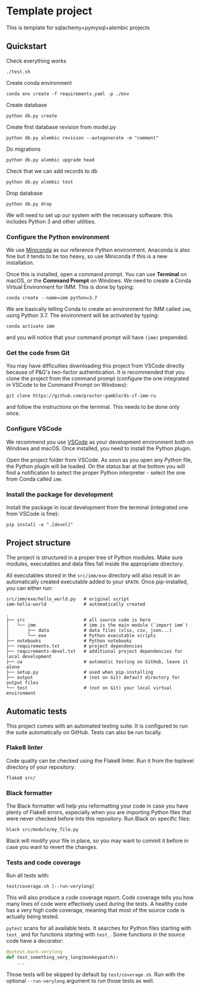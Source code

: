 # Template project

This is template for sqlachemy+pymysql+alembic projects

## Quickstart
Check everything works
    
    ./test.sh
    
Create conda environment

    conda env create -f requirements.yaml -p ./env

Create database

    python db.py create

Create first database revision from model.py

    python db.py alembic revision --autogenerate -m "comment"

Do migrations

    python db.py alembic upgrade head

Check that we can add records to db

    python db.py alembic test

Drop database

    python db.py drop


We will need to set up our system with the necessary software: this includes Python 3 and other
utilities.


### Configure the Python environment

We use [Miniconda](https://docs.conda.io/en/latest/miniconda.html) as our reference Python
environment. Anaconda is also fine but it tends to be too heavy, so use Miniconda if this is a new
installation.

Once this is installed, open a command prompt. You can use **Terminal** on macOS, or the **Command
Prompt** on Windows. We need to create a Conda Virtual Environment for IMM. This is done by typing:

    conda create --name=imm python=3.7

We are basically telling Conda to create an environment for IMM called `imm`, using Python 3.7. The
environment will be activated by typing:

    conda activate imm

and you will notice that your command prompt will have `(imm)` prepended.


### Get the code from Git

You may have difficulties downloading this project from VSCode directly because of P&G's two-factor
authentication. It is recommended that you clone the project from the command prompt (configure the
one integrated in VSCode to be Command Prompt on Windows):

    git clone https://github.com/procter-gamble/ds-cf-imm-ru

and follow the instructions on the terminal. This needs to be done only once.


### Configure VSCode

We recommend you use [VSCode](https://code.visualstudio.com/) as your development environment both
on Windows and macOS. Once installed, you need to install the Python plugin.

Open the project folder from VSCode. As soon as you open any Python file, the Python plugin will be
loaded. On the status bar at the bottom you will find a notification to select the proper Python
interpreter - select the one from Conda called `imm`.


### Install the package for development

Install the package in local development from the terminal (integrated one from VSCode is fine):

    pip install -e ".[devel]"


## Project structure

The project is structured in a proper tree of Python modules. Make sure modules, executables and
data files fall inside the appropriate directory.

All executables stored in the `src/imm/exe` directory will also result in an automatically created
executable added to your `$PATH`. Once pip-installed, you can either run:

    src/imm/exe/hello_world.py   # original script
    imm-hello-world              # automatically created

```
.
├── src                      # all source code is here
│   └── imm                  # imm is the main module (`import imm`)
│       ├── data             # data files (xlsx, csv, json...)
│       └── exe              # Python executable scripts
├── notebooks                # Python notebooks
├── requirements.txt         # project dependencies
├── requirements-devel.txt   # additional project dependencies for local development
├── cw                       # automatic testing on GitHub, leave it alone
├── setup.py                 # used when pip-installing
├── output                   # (not on Git) default directory for output files
└── test                     # (not on Git) your local virtual environment
```


## Automatic tests

This project comes with an automated testing suite. It is configured to run the suite automatically
on GitHub. Tests can also be run locally.


### Flake8 linter

Code quality can be checked using the Flake8 linter. Run it from the toplevel directory of your
repository:

    flake8 src/


### Black formatter

The Black formatter will help you reformatting your code in case you have plenty of Flake8 errors,
expecially when you are importing Python files that were never checked before into this repository.
Run Black on specific files:

    black src/module/my_file.py

Black will modify your file in place, so you may want to commit it before in case you want to revert
the changes.


### Tests and code coverage

Run all tests with:

    test/coverage.sh [--run-verylong]

This will also produce a code coverage report. Code coverage tells you how many lines of code were
effectively used during the tests. A healthy code has a very high code coverage, meaning that most
of the source code is actually being tested.

`pytest` scans for all available tests. It searches for Python files starting with `test_` and for
functions starting with `test_`. Some functions in the source code have a decorator:

```py
@pytest.mark.verylong
def test_something_very_long(monkeypatch):
    ...
```

Those tests will be skipped by default by `test/coverage.sh`. Run with the optional `--run-verylong`
argument to run those tests as well.
